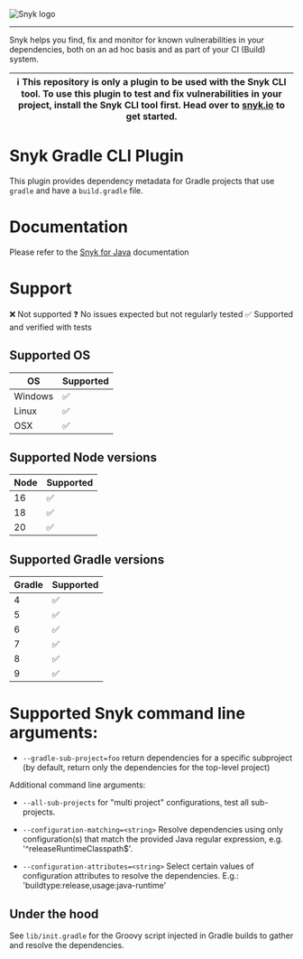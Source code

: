 ![Snyk logo](https://snyk.io/style/asset/logo/snyk-print.svg)

---

Snyk helps you find, fix and monitor for known vulnerabilities in your dependencies, both on an ad hoc basis and as part of your CI (Build) system.

| :information_source: This repository is only a plugin to be used with the Snyk CLI tool. To use this plugin to test and fix vulnerabilities in your project, install the Snyk CLI tool first. Head over to [snyk.io](https://github.com/snyk/snyk) to get started. |
| ------------------------------------------------------------------------------------------------------------------------------------------------------------------------------------------------------------------------------------------------------------------ |

# Snyk Gradle CLI Plugin

This plugin provides dependency metadata for Gradle projects that use `gradle` and have a `build.gradle` file.

# Documentation

Please refer to the [Snyk for Java](https://docs.snyk.io/products/snyk-open-source/language-and-package-manager-support/snyk-for-java-gradle-maven) documentation

# Support

❌ Not supported
❓ No issues expected but not regularly tested
✅ Supported and verified with tests

## Supported OS

| OS      | Supported |
| ------- | --------- |
| Windows | ✅        |
| Linux   | ✅        |
| OSX     | ️✅        |

## Supported Node versions

| Node | Supported |
| ---- | --------- |
| 16   | ✅        |
| 18   | ✅        |
| 20   | ✅        |

## Supported Gradle versions

| Gradle | Supported |
| ------ | --------- |
| 4      | ✅        |
| 5      | ✅        |
| 6      | ✅        |
| 7      | ✅        |
| 8      | ✅        |
| 9      | ✅        |

# Supported Snyk command line arguments:

- `--gradle-sub-project=foo` return dependencies for a specific subproject (by default, return only the
  dependencies for the top-level project)

Additional command line arguments:

- `--all-sub-projects` for "multi project" configurations, test all sub-projects.

- `--configuration-matching=<string>` Resolve dependencies using only configuration(s) that match the provided Java regular expression, e.g. '^releaseRuntimeClasspath$'.

- `--configuration-attributes=<string>` Select certain values of configuration attributes to resolve the dependencies. E.g.: 'buildtype:release,usage:java-runtime'

## Under the hood

See `lib/init.gradle` for the Groovy script injected in Gradle builds to gather and resolve the dependencies.
